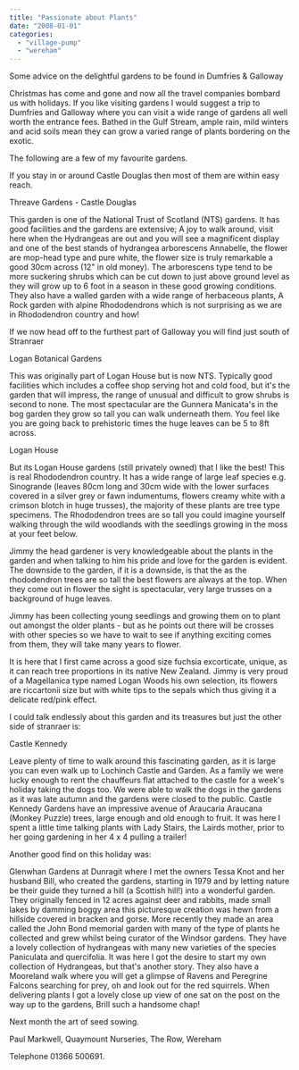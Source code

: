 ```yaml
---
title: "Passionate about Plants"
date: "2008-01-01"
categories: 
  - "village-pump"
  - "wereham"
---
```


Some advice on the delightful gardens to be found in Dumfries & Galloway

Christmas has come and gone and now all the travel companies bombard us with holidays. If you like visiting gardens I would suggest a trip to Dumfries and Galloway where you can visit a wide range of gardens all well worth the entrance fees. Bathed in the Gulf Stream, ample rain, mild winters and acid soils mean they can grow a varied range of plants bordering on the exotic.

The following are a few of my favourite gardens.

If you stay in or around Castle Douglas then most of them are within easy reach.

Threave Gardens - Castle Douglas

This garden is one of the National Trust of Scotland (NTS) gardens. It has good facilities and the gardens are extensive; A joy to walk around, visit here when the Hydrangeas are out and you will see a magnificent display and one of the best stands of hydrangea arborescens Annabelle, the flower are mop-head type and pure white, the flower size is truly remarkable a good 30cm across (12" in old money). The arborescens type tend to be more suckering shrubs which can be cut down to just above ground level as they will grow up to 6 foot in a season in these good growing conditions. They also have a walled garden with a wide range of herbaceous plants, A Rock garden with alpine Rhododendrons which is not surprising as we are in Rhododendron country and how!

If we now head off to the furthest part of Galloway you will find just south of Stranraer

Logan Botanical Gardens

This was originally part of Logan House but is now NTS. Typically good facilities which includes a coffee shop serving hot and cold food, but it's the garden that will impress, the range of unusual and difficult to grow shrubs is second to none. The most spectacular are the Gunnera Manicata's in the bog garden they grow so tall you can walk underneath them. You feel like you are going back to prehistoric times the huge leaves can be 5 to 8ft across.

Logan House

But its Logan House gardens (still privately owned) that I like the best! This is real Rhododendron country. It has a wide range of large leaf species e.g. Sinogrande (leaves 80cm long and 30cm wide with the lower surfaces covered in a silver grey or fawn indumentums, flowers creamy white with a crimson blotch in huge trusses), the majority of these plants are tree type specimens. The Rhododendron trees are so tall you could imagine yourself walking through the wild woodlands with the seedlings growing in the moss at your feet below.

Jimmy the head gardener is very knowledgeable about the plants in the garden and when talking to him his pride and love for the garden is evident. The downside to the garden, if it is a downside, is that the as the rhododendron trees are so tall the best flowers are always at the top. When they come out in flower the sight is spectacular, very large trusses on a background of huge leaves.

Jimmy has been collecting young seedlings and growing them on to plant out amongst the older plants - but as he points out there will be crosses with other species so we have to wait to see if anything exciting comes from them, they will take many years to flower.

It is here that I first came across a good size fuchsia excorticate, unique, as it can reach tree proportions in its native New Zealand. Jimmy is very proud of a Magellanica type named Logan Woods his own selection, its flowers are riccartonii size but with white tips to the sepals which thus giving it a delicate red/pink effect.

I could talk endlessly about this garden and its treasures but just the other side of stranraer is:

Castle Kennedy

Leave plenty of time to walk around this fascinating garden, as it is large you can even walk up to Lochinch Castle and Garden. As a family we were lucky enough to rent the chauffeurs flat attached to the castle for a week's holiday taking the dogs too. We were able to walk the dogs in the gardens as it was late autumn and the gardens were closed to the public. Castle Kennedy Gardens have an impressive avenue of Araucaria Araucana (Monkey Puzzle) trees, large enough and old enough to fruit. It was here I spent a little time talking plants with Lady Stairs, the Lairds mother, prior to her going gardening in her 4 x 4 pulling a trailer!

Another good find on this holiday was:

Glenwhan Gardens at Dunragit where I met the owners Tessa Knot and her husband Bill, who created the gardens, starting in 1979 and by letting nature be their guide they turned a hill (a Scottish hill!) into a wonderful garden. They originally fenced in 12 acres against deer and rabbits, made small lakes by damming boggy area this picturesque creation was hewn from a hillside covered in bracken and gorse. More recently they made an area called the John Bond memorial garden with many of the type of plants he collected and grew whilst being curator of the Windsor gardens. They have a lovely collection of hydrangeas with many new varieties of the species Paniculata and quercifolia. It was here I got the desire to start my own collection of Hydrangeas, but that's another story. They also have a Mooreland walk where you will get a glimpse of Ravens and Peregrine Falcons searching for prey, oh and look out for the red squirrels. When delivering plants I got a lovely close up view of one sat on the post on the way up to the gardens, Brill such a handsome chap!

Next month the art of seed sowing.

Paul Markwell, Quaymount Nurseries, The Row, Wereham

Telephone 01366 500691.
